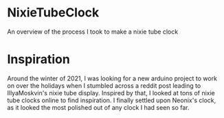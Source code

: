 # NixieTubeClock
An overview of the process I took to make a nixie tube clock 

# Inspiration
Around the winter of 2021, I was looking for a new arduino project to work on over the holidays when I stumbled across a reddit post leading to IllyaMoskvin's nixie tube display. Inspired by that, I looked at tons of nixie tube clocks online to find inspiration. I finally settled upon Neonix's clock, as it looked the most polished out of any clock I had seen so far.
